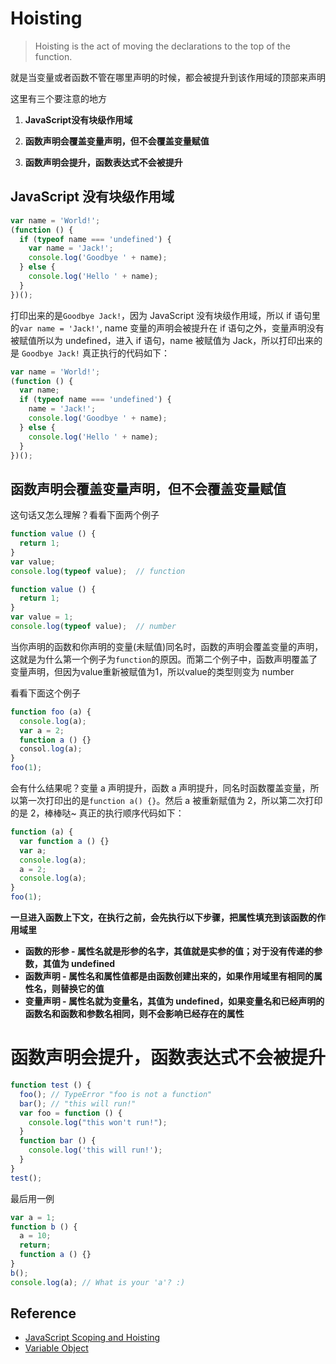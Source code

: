 # Hoisting

> Hoisting is the act of moving the declarations to the top of the function.

就是当变量或者函数不管在哪里声明的时候，都会被提升到该作用域的顶部来声明

这里有三个要注意的地方

1. **JavaScript没有块级作用域**

2. **函数声明会覆盖变量声明，但不会覆盖变量赋值**

3. **函数声明会提升，函数表达式不会被提升**

## JavaScript 没有块级作用域

```javascript
var name = 'World!';
(function () {
  if (typeof name === 'undefined') {
    var name = 'Jack!';
    console.log('Goodbye ' + name);
  } else {
    console.log('Hello ' + name);
  }
})();
```

打印出来的是`Goodbye Jack!`，因为 JavaScript 没有块级作用域，所以 if 语句里的`var name = 'Jack!'`, name 变量的声明会被提升在 if 语句之外，变量声明没有被赋值所以为 undefined，进入 if 语句，name 被赋值为  Jack，所以打印出来的是 `Goodbye Jack!` 真正执行的代码如下：

```javascript
var name = 'World!';
(function () {
  var name;
  if (typeof name === 'undefined') {
    name = 'Jack!';
    console.log('Goodbye ' + name);
  } else {
    console.log('Hello ' + name);
  }
})();
```

## 函数声明会覆盖变量声明，但不会覆盖变量赋值

这句话又怎么理解？看看下面两个例子

```javascript
function value () {
  return 1;
}
var value;
console.log(typeof value);  // function
```

```javascript
function value () {
  return 1;
}
var value = 1;
console.log(typeof value);  // number
```

当你声明的函数和你声明的变量(未赋值)同名时，函数的声明会覆盖变量的声明，这就是为什么第一个例子为`function`的原因。而第二个例子中，函数声明覆盖了变量声明，但因为value重新被赋值为1，所以value的类型则变为 number

看看下面这个例子

```javascript
function foo (a) {
  console.log(a);
  var a = 2;
  function a () {}
  consol.log(a);
}
foo(1);
```

会有什么结果呢？变量 a 声明提升，函数 a 声明提升，同名时函数覆盖变量，所以第一次打印出的是`function a() {}`。然后 a 被重新赋值为 2，所以第二次打印的是 2，棒棒哒~ 真正的执行顺序代码如下：

```javascript
function (a) {
  var function a () {}
  var a;
  console.log(a);
  a = 2;
  console.log(a);
}
foo(1);
```

**一旦进入函数上下文，在执行之前，会先执行以下步骤，把属性填充到该函数的作用域里**

- **函数的形参 - 属性名就是形参的名字，其值就是实参的值；对于没有传递的参数，其值为 undefined**
- **函数声明 - 属性名和属性值都是由函数创建出来的，如果作用域里有相同的属性名，则替换它的值**
- **变量声明 - 属性名就为变量名，其值为 undefined，如果变量名和已经声明的函数名和函数和参数名相同，则不会影响已经存在的属性**

# 函数声明会提升，函数表达式不会被提升

```javascript
function test () {
  foo(); // TypeError "foo is not a function"
  bar(); // "this will run!"
  var foo = function () {
    console.log("this won't run!");
  }
  function bar () {
    console.log('this will run!');
  }
}
test();
```

最后用一例

```javascript
var a = 1;
function b () {
  a = 10;
  return;
  function a () {}
}
b();
console.log(a); // What is your 'a'? :)
```

## Reference

- [JavaScript Scoping and Hoisting](http://www.adequatelygood.com/JavaScript-Scoping-and-Hoisting.html)
- [Variable Object](https://github.com/goddyZhao/Translation/blob/master/JavaScript/%E5%8F%98%E9%87%8F%E5%AF%B9%E8%B1%A1%EF%BC%88Variable%20object%EF%BC%89.md)

